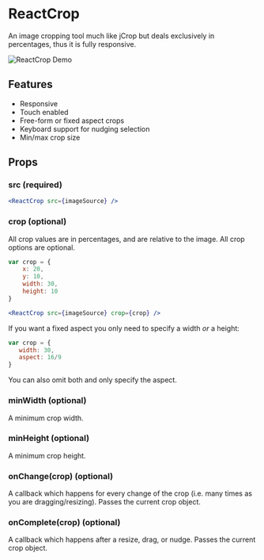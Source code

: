 # ReactCrop

An image cropping tool much like jCrop but deals exclusively in percentages, thus it is fully responsive.

![ReactCrop Demo](https://github.com/Demo/raw/master/crop-demo.gif)

## Features

- Responsive
- Touch enabled
- Free-form or fixed aspect crops
- Keyboard support for nudging selection
- Min/max crop size

## Props

### src (required)

```jsx
<ReactCrop src={imageSource} />
```

### crop (optional)

All crop values are in percentages, and are relative to the image. All crop options are optional.

```jsx
var crop = {
	x: 20,
	y: 10,
	width: 30,
	height: 10
}

<ReactCrop src={imageSource} crop={crop} />
```

If you want a fixed aspect you only need to specify a width *or* a height:

 ```jsx
var crop = {
	width: 30,
	aspect: 16/9
}
```

You can also omit both and only specify the aspect.

### minWidth (optional)

A minimum crop width.

### minHeight (optional)

A minimum crop height.

### onChange(crop) (optional)

A callback which happens for every change of the crop (i.e. many times as you are dragging/resizing). Passes the current crop object.

### onComplete(crop) (optional)

A callback which happens after a resize, drag, or nudge. Passes the current crop object.